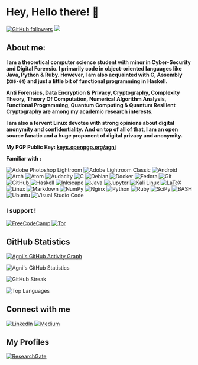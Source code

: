 # **Hey, Hello there! :wave:**

[![GitHub followers](https://img.shields.io/github/followers/datta-agni?label=Follow&style=sociastyle=flat-squarellabel&color=4285F4)](https://github.com/datta-agni/?tab=followers)
![](https://komarev.com/ghpvc/?username=datta-agni&color=4285F4&label=Views)

## About me:
**I am a theoretical computer science student with minor in Cyber-Security and Digital Forensic. I primarily code in object-oriented languages like Java, Python & Ruby. However, I am also acquainted with C, Assembly (`X86-64`) and just a little bit of functional programming in Haskell.**



**Anti Forensics, Data Encryption & Privacy, Cryptography, Complexity Theory, Theory Of Computation, Numerical Algorithm Analysis, Functional Programming, Quantum Computing & Quantum Resilient Cryptography are among my academic research interests.**



**I am also a fervent Linux devotee with strong opinions about digital anonymity and confidentiality.**
**And on top of all of that, I am an open source fanatic and a huge proponent of digital privacy and anonymity.**

**My PGP Public Key: [keys.openpgp.org/agni](https://keys.openpgp.org/vks/v1/by-fingerprint/034FA3D4FD4067E5BCF30B6FCF8D56CABE52E5E9)**

**Familiar with :**

![Adobe Photoshop Lightroom](https://img.shields.io/badge/Adobe%20Lightroom-31A8FF?style=for-the-badge&logo=Adobe%20Lightroom&logoColor=white)
![Adobe Lightroom Classic](https://img.shields.io/badge/Adobe%20Lightroom%20Classic-31A8FF.svg?style=for-the-badge&logo=Adobe%20Lightroom%20Classic&logoColor=white)
![Android](https://img.shields.io/badge/Android-3DDC84?style=for-the-badge&logo=android&logoColor=white)
![Arch](https://img.shields.io/badge/Arch%20Linux-1793D1?logo=arch-linux&logoColor=fff&style=for-the-badge)
![Atom](https://img.shields.io/badge/Atom-%2366595C.svg?style=for-the-badge&logo=atom&logoColor=white)
![Audacity](https://img.shields.io/badge/Audacity-0000CC?style=for-the-badge&logo=audacity&logoColor=white)
![C](https://img.shields.io/badge/c-%2300599C.svg?style=for-the-badge&logo=c&logoColor=white)
![Debian](https://img.shields.io/badge/Debian-D70A53?style=for-the-badge&logo=debian&logoColor=white)
![Docker](https://img.shields.io/badge/docker-%230db7ed.svg?style=for-the-badge&logo=docker&logoColor=white)
![Fedora](https://img.shields.io/badge/Fedora-294172?style=for-the-badge&logo=fedora&logoColor=white)
![Git](https://img.shields.io/badge/git-%23F05033.svg?style=for-the-badge&logo=git&logoColor=white)
![GitHub](https://img.shields.io/badge/github-%23121011.svg?style=for-the-badge&logo=github&logoColor=white)
![Haskell](https://img.shields.io/badge/Haskell-5e5086?style=for-the-badge&logo=haskell&logoColor=white)
![Inkscape](https://img.shields.io/badge/Inkscape-e0e0e0?style=for-the-badge&logo=inkscape&logoColor=080A13)
![Java](https://img.shields.io/badge/java-%23ED8B00.svg?style=for-the-badge&logo=java&logoColor=white)
![Jupyter](https://img.shields.io/badge/Jupyter-F37626.svg?&style=for-the-badge&logo=Jupyter&logoColor=white)
![Kali Linux](https://img.shields.io/badge/Kali_Linux-557C94?style=for-the-badge&logo=kali-linux&logoColor=white)
![LaTeX](https://img.shields.io/badge/LaTeX-47A141?style=for-the-badge&logo=LaTeX&logoColor=white)
![Linux](https://img.shields.io/badge/Linux-FCC624?style=for-the-badge&logo=linux&logoColor=black)
![Markdown](https://img.shields.io/badge/markdown-%23000000.svg?style=for-the-badge&logo=markdown&logoColor=white)
![NumPy](https://img.shields.io/badge/numpy-%23013243.svg?style=for-the-badge&logo=numpy&logoColor=white)
![Nginx](https://img.shields.io/badge/nginx-%23009639.svg?style=for-the-badge&logo=nginx&logoColor=white)
![Python](https://img.shields.io/badge/Python-FFD43B?style=for-the-badge&logo=python&logoColor=darkgreen)
![Ruby](https://img.shields.io/badge/ruby-%23CC342D.svg?style=for-the-badge&logo=ruby&logoColor=white)
![SciPy](https://img.shields.io/badge/SciPy-%230C55A5.svg?style=for-the-badge&logo=scipy&logoColor=%white)
![BASH](https://img.shields.io/badge/Shell_Script-121011?style=for-the-badge&logo=gnu-bash&logoColor=white)
![Ubuntu](https://img.shields.io/badge/Ubuntu-E95420?style=for-the-badge&logo=ubuntu&logoColor=white)
![Visual Studio Code](https://img.shields.io/badge/VisualStudioCode-0078d7.svg?style=for-the-badge&logo=visual-studio-code&logoColor=white)


### **I support !**

[![FreeCodeCamp](https://img.shields.io/badge/Freecodecamp-%23123.svg?&style=for-the-badge&logo=freecodecamp&logoColor=green)](https://www.freecodecamp.org/)
[![Tor](https://img.shields.io/badge/Tor-7D4698?style=for-the-badge&logo=Tor-Browser&logoColor=white)](https://www.torproject.org/)


## **GitHub Statistics**

[![Agni's GitHub Activity Graph](https://activity-graph.herokuapp.com/graph?username=datta-agni&theme=chartreuse-dark&line=24292e&point=24292e&area=true&hide_border=true)](https://github.com/ashutosh00710/github-readme-activity-graph)

![Agni's GitHub Statistics](https://github-readme-stats.vercel.app/api?username=datta-agni&show_icons=true&theme=chartreuse-dark)

![GitHub Streak](https://github-readme-streak-stats.herokuapp.com/?user=datta-agni&theme=chartreuse-dark&bord)

![Top Languages](https://github-readme-stats.vercel.app/api/top-langs/?username=datta-agni&layout=compact&theme=chartreuse-dark)


## **Connect with me**

[![LinkedIn](https://img.shields.io/badge/linkedin-%230077B5.svg?style=for-the-badge&logo=linkedin&logoColor=white&link=https://www.linkedin.com/in/dattagni)](https://www.linkedin.com/in/dattagni)
[![Medium](https://img.shields.io/badge/Medium-%23000000.svg?style=for-the-badge&logo=Medium&logoColor=white&link=https://medium.com/@dattadunga)](https://medium.com/@dattadunga)


## **My Profiles**
[![ResearchGate](https://img.shields.io/badge/ResearchGate-00CCBB?style=for-the-badge&logo=ResearchGate&logoColor=white)](https://www.researchgate.net/profile/Agni-Datta-2)

